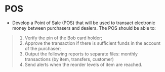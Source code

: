 # POS
- Develop a Point of Sale (POS) that will be used to transact electronic money between
purchasers and dealers. The POS should be able to:
> 1. Verify the pin of the Bob card holder;
> 2. Approve the transaction if there is sufficient funds in the account of the purchaser;
> 3. Output the following reports to separate files:
monthly transactions (by item, transfers, customer)
> 4. Send alerts when the reorder levels of item are reached.
